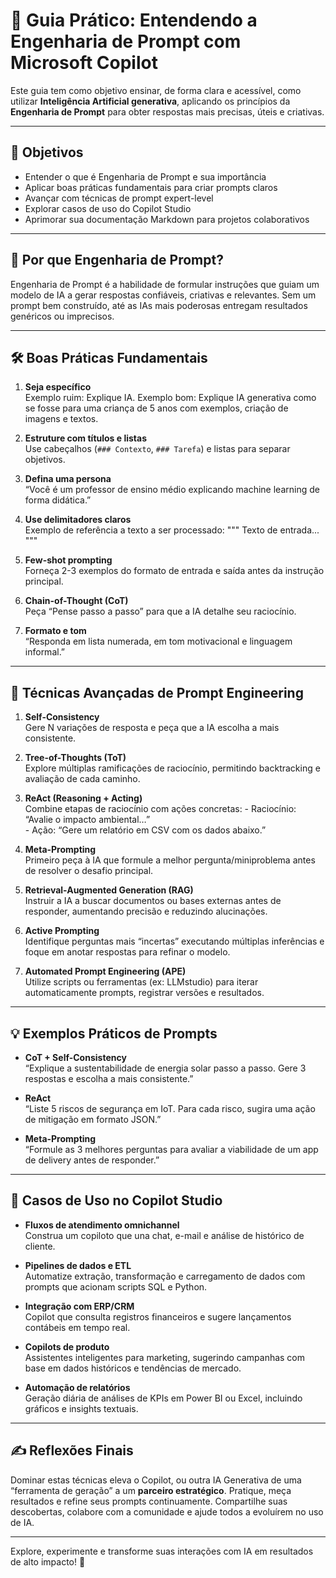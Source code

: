 # 🤖 Guia Prático: Entendendo a Engenharia de Prompt com Microsoft Copilot

Este guia tem como objetivo ensinar, de forma clara e acessível, como utilizar **Inteligência Artificial generativa**, aplicando os princípios da **Engenharia de Prompt** para obter respostas mais precisas, úteis e criativas.

---

## 🎯 Objetivos

- Entender o que é Engenharia de Prompt e sua importância  
- Aplicar boas práticas fundamentais para criar prompts claros  
- Avançar com técnicas de prompt expert-level  
- Explorar casos de uso do Copilot Studio  
- Aprimorar sua documentação Markdown para projetos colaborativos  

---

## 🧠 Por que Engenharia de Prompt?

Engenharia de Prompt é a habilidade de formular instruções que guiam um modelo de IA a gerar respostas confiáveis, criativas e relevantes. Sem um prompt bem construído, até as IAs mais poderosas entregam resultados genéricos ou imprecisos.

---

## 🛠️ Boas Práticas Fundamentais

1. **Seja específico**  
   Exemplo ruim: Explique IA.
   Exemplo bom: Explique IA generativa como se fosse para uma criança de 5 anos com exemplos, criação de imagens e textos.

2. **Estruture com títulos e listas**  
   Use cabeçalhos (`### Contexto`, `### Tarefa`) e listas para separar objetivos.  

3. **Defina uma persona**  
   “Você é um professor de ensino médio explicando machine learning de forma didática.”  

4. **Use delimitadores claros**  
   Exemplo de referência a texto a ser processado:
       """
       Texto de entrada...
       """  

5. **Few-shot prompting**  
   Forneça 2-3 exemplos do formato de entrada e saída antes da instrução principal.  

6. **Chain-of-Thought (CoT)**  
   Peça “Pense passo a passo” para que a IA detalhe seu raciocínio.  

7. **Formato e tom**  
   “Responda em lista numerada, em tom motivacional e linguagem informal.”  

---

## 🧰 Técnicas Avançadas de Prompt Engineering

1. **Self-Consistency**  
   Gere N variações de resposta e peça que a IA escolha a mais consistente.

2. **Tree-of-Thoughts (ToT)**  
   Explore múltiplas ramificações de raciocínio, permitindo backtracking e avaliação de cada caminho.

3. **ReAct (Reasoning + Acting)**  
   Combine etapas de raciocínio com ações concretas:
       - Raciocínio: “Avalie o impacto ambiental…”  
       - Ação: “Gere um relatório em CSV com os dados abaixo.”  

4. **Meta-Prompting**  
   Primeiro peça à IA que formule a melhor pergunta/miniproblema antes de resolver o desafio principal.

5. **Retrieval-Augmented Generation (RAG)**  
   Instruir a IA a buscar documentos ou bases externas antes de responder, aumentando precisão e reduzindo alucinações.

6. **Active Prompting**  
   Identifique perguntas mais “incertas” executando múltiplas inferências e foque em anotar respostas para refinar o modelo.

7. **Automated Prompt Engineering (APE)**  
   Utilize scripts ou ferramentas (ex: LLMstudio) para iterar automaticamente prompts, registrar versões e resultados.

---

## 💡 Exemplos Práticos de Prompts

- **CoT + Self-Consistency**  
  “Explique a sustentabilidade de energia solar passo a passo. Gere 3 respostas e escolha a mais consistente.”  

- **ReAct**  
  “Liste 5 riscos de segurança em IoT. Para cada risco, sugira uma ação de mitigação em formato JSON.”  

- **Meta-Prompting**  
  “Formule as 3 melhores perguntas para avaliar a viabilidade de um app de delivery antes de responder.”  

---

## 🚀 Casos de Uso no Copilot Studio

- **Fluxos de atendimento omnichannel**  
  Construa um copiloto que una chat, e-mail e análise de histórico de cliente.  

- **Pipelines de dados e ETL**  
  Automatize extração, transformação e carregamento de dados com prompts que acionam scripts SQL e Python.  

- **Integração com ERP/CRM**  
  Copilot que consulta registros financeiros e sugere lançamentos contábeis em tempo real.  

- **Copilots de produto**  
  Assistentes inteligentes para marketing, sugerindo campanhas com base em dados históricos e tendências de mercado.  

- **Automação de relatórios**  
  Geração diária de análises de KPIs em Power BI ou Excel, incluindo gráficos e insights textuais.  

---

## ✍️ Reflexões Finais

Dominar estas técnicas eleva o Copilot, ou outra IA Generativa de uma “ferramenta de geração” a um **parceiro estratégico**. Pratique, meça resultados e refine seus prompts continuamente. Compartilhe suas descobertas, colabore com a comunidade e ajude todos a evoluírem no uso de IA.

---

Explore, experimente e transforme suas interações com IA em resultados de alto impacto! 🚀
